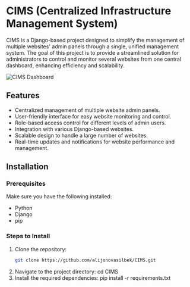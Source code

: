 # CIMS (Centralized Infrastructure Management System)

CIMS is a Django-based project designed to simplify the management of multiple websites' admin panels through a single, unified management system. The goal of this project is to provide a streamlined solution for administrators to control and monitor several websites from one central dashboard, enhancing efficiency and scalability.


![CIMS Dashboard](user/Pictures/Screenshot_2024-09-10_21_03_51.png)

## Features
- Centralized management of multiple website admin panels.
- User-friendly interface for easy website monitoring and control.
- Role-based access control for different levels of admin users.
- Integration with various Django-based websites.
- Scalable design to handle a large number of websites.
- Real-time updates and notifications for website performance and management.

## Installation

### Prerequisites
Make sure you have the following installed:
- Python 
- Django 
- pip

### Steps to Install

1. Clone the repository:
   ```bash
   git clone https://github.com/alijonovasilbek/CIMS.git
2. Navigate to the project directory:
     cd CIMS
3. Install the required dependencies:
     pip install -r requirements.txt

     
   
